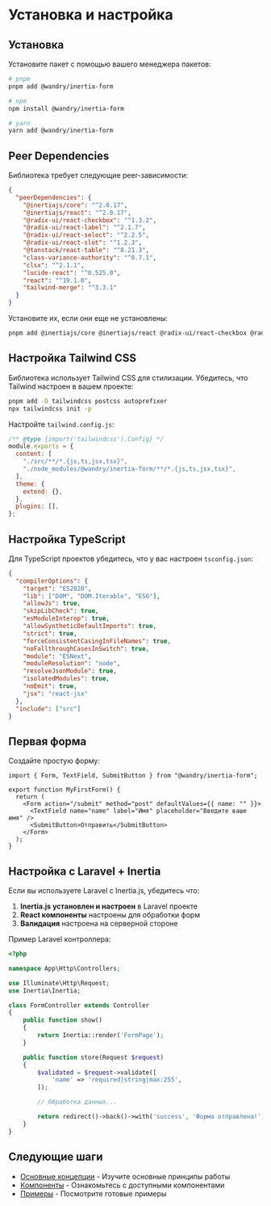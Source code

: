 # Установка и настройка

## Установка

Установите пакет с помощью вашего менеджера пакетов:

```bash
# pnpm
pnpm add @wandry/inertia-form

# npm
npm install @wandry/inertia-form

# yarn
yarn add @wandry/inertia-form
```

## Peer Dependencies

Библиотека требует следующие peer-зависимости:

```json
{
  "peerDependencies": {
    "@inertiajs/core": "^2.0.17",
    "@inertiajs/react": "^2.0.17",
    "@radix-ui/react-checkbox": "^1.3.2",
    "@radix-ui/react-label": "^2.1.7",
    "@radix-ui/react-select": "^2.2.5",
    "@radix-ui/react-slot": "^1.2.3",
    "@tanstack/react-table": "^8.21.3",
    "class-variance-authority": "^0.7.1",
    "clsx": "^2.1.1",
    "lucide-react": "^0.525.0",
    "react": "^19.1.0",
    "tailwind-merge": "^3.3.1"
  }
}
```

Установите их, если они еще не установлены:

```bash
pnpm add @inertiajs/core @inertiajs/react @radix-ui/react-checkbox @radix-ui/react-label @radix-ui/react-select @radix-ui/react-slot @tanstack/react-table class-variance-authority clsx lucide-react react tailwind-merge
```

## Настройка Tailwind CSS

Библиотека использует Tailwind CSS для стилизации. Убедитесь, что Tailwind настроен в вашем проекте:

```bash
pnpm add -D tailwindcss postcss autoprefixer
npx tailwindcss init -p
```

Настройте `tailwind.config.js`:

```js
/** @type {import('tailwindcss').Config} */
module.exports = {
  content: [
    "./src/**/*.{js,ts,jsx,tsx}",
    "./node_modules/@wandry/inertia-form/**/*.{js,ts,jsx,tsx}",
  ],
  theme: {
    extend: {},
  },
  plugins: [],
};
```

## Настройка TypeScript

Для TypeScript проектов убедитесь, что у вас настроен `tsconfig.json`:

```json
{
  "compilerOptions": {
    "target": "ES2020",
    "lib": ["DOM", "DOM.Iterable", "ES6"],
    "allowJs": true,
    "skipLibCheck": true,
    "esModuleInterop": true,
    "allowSyntheticDefaultImports": true,
    "strict": true,
    "forceConsistentCasingInFileNames": true,
    "noFallthroughCasesInSwitch": true,
    "module": "ESNext",
    "moduleResolution": "node",
    "resolveJsonModule": true,
    "isolatedModules": true,
    "noEmit": true,
    "jsx": "react-jsx"
  },
  "include": ["src"]
}
```

## Первая форма

Создайте простую форму:

```tsx
import { Form, TextField, SubmitButton } from "@wandry/inertia-form";

export function MyFirstForm() {
  return (
    <Form action="/submit" method="post" defaultValues={{ name: "" }}>
      <TextField name="name" label="Имя" placeholder="Введите ваше имя" />
      <SubmitButton>Отправить</SubmitButton>
    </Form>
  );
}
```

## Настройка с Laravel + Inertia

Если вы используете Laravel с Inertia.js, убедитесь что:

1. **Inertia.js установлен и настроен** в Laravel проекте
2. **React компоненты** настроены для обработки форм
3. **Валидация** настроена на серверной стороне

Пример Laravel контроллера:

```php
<?php

namespace App\Http\Controllers;

use Illuminate\Http\Request;
use Inertia\Inertia;

class FormController extends Controller
{
    public function show()
    {
        return Inertia::render('FormPage');
    }

    public function store(Request $request)
    {
        $validated = $request->validate([
            'name' => 'required|string|max:255',
        ]);

        // Обработка данных...

        return redirect()->back()->with('success', 'Форма отправлена!');
    }
}
```

## Следующие шаги

- [Основные концепции](./concepts.md) - Изучите основные принципы работы
- [Компоненты](./components/form.md) - Ознакомьтесь с доступными компонентами
- [Примеры](./examples/simple-form.md) - Посмотрите готовые примеры
